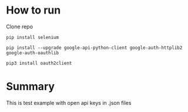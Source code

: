 # How to run
Clone repo
```
pip install selenium
```
```
pip install --upgrade google-api-python-client google-auth-httplib2 google-auth-oauthlib
```
```
pip3 install oauth2client
```

#  Summary
This is test example with open api keys in .json files
